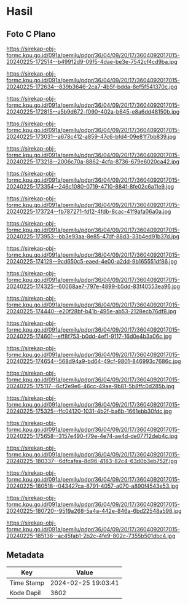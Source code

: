 # Hasil

## Foto C Plano

https://sirekap-obj-formc.kpu.go.id/091a/pemilu/pdpr/36/04/09/20/17/3604092017015-20240225-172514--b49912d9-09f5-4dae-be3e-7542cf4cd9ba.jpg

https://sirekap-obj-formc.kpu.go.id/091a/pemilu/pdpr/36/04/09/20/17/3604092017015-20240225-172634--839b3646-2ca7-4b5f-bdda-8ef5f541370c.jpg

https://sirekap-obj-formc.kpu.go.id/091a/pemilu/pdpr/36/04/09/20/17/3604092017015-20240225-172815--a5b9d672-f090-402a-b645-e8a6dd48150b.jpg

https://sirekap-obj-formc.kpu.go.id/091a/pemilu/pdpr/36/04/09/20/17/3604092017015-20240225-173031--a678c412-a859-47c6-bfd4-09e81f7bb839.jpg

https://sirekap-obj-formc.kpu.go.id/091a/pemilu/pdpr/36/04/09/20/17/3604092017015-20240225-173218--2006c70a-8862-4cfa-8736-679e6020ca42.jpg

https://sirekap-obj-formc.kpu.go.id/091a/pemilu/pdpr/36/04/09/20/17/3604092017015-20240225-173354--246c1080-0719-4710-884f-8fe02c6a11e9.jpg

https://sirekap-obj-formc.kpu.go.id/091a/pemilu/pdpr/36/04/09/20/17/3604092017015-20240225-173724--fb787271-fd12-4fdb-8cac-41f9afa06a0a.jpg

https://sirekap-obj-formc.kpu.go.id/091a/pemilu/pdpr/36/04/09/20/17/3604092017015-20240225-173953--bb3e93aa-8e85-47df-88d3-33b4ed91b37d.jpg

https://sirekap-obj-formc.kpu.go.id/091a/pemilu/pdpr/36/04/09/20/17/3604092017015-20240225-174129--9cd650c5-eaed-4e00-a2dd-9b165551df86.jpg

https://sirekap-obj-formc.kpu.go.id/091a/pemilu/pdpr/36/04/09/20/17/3604092017015-20240225-174325--60068ae7-797e-4899-b5dd-83f40553ea96.jpg

https://sirekap-obj-formc.kpu.go.id/091a/pemilu/pdpr/36/04/09/20/17/3604092017015-20240225-174440--e20f28bf-b41b-495e-ab53-2128ecb76df8.jpg

https://sirekap-obj-formc.kpu.go.id/091a/pemilu/pdpr/36/04/09/20/17/3604092017015-20240225-174601--eff8f753-b0dd-4ef1-9117-16d0e4b3a06c.jpg

https://sirekap-obj-formc.kpu.go.id/091a/pemilu/pdpr/36/04/09/20/17/3604092017015-20240225-174654--568d94a9-bd64-49cf-9801-846993c7686c.jpg

https://sirekap-obj-formc.kpu.go.id/091a/pemilu/pdpr/36/04/09/20/17/3604092017015-20240225-175117--6cf2e9e6-46cc-49ae-9b81-5b8ffc0d285b.jpg

https://sirekap-obj-formc.kpu.go.id/091a/pemilu/pdpr/36/04/09/20/17/3604092017015-20240225-175325--ffc04120-1031-4b2f-ba6b-1661ebb30fdc.jpg

https://sirekap-obj-formc.kpu.go.id/091a/pemilu/pdpr/36/04/09/20/17/3604092017015-20240225-175658--3157e490-f79e-4e74-ae4d-de07712deb4c.jpg

https://sirekap-obj-formc.kpu.go.id/091a/pemilu/pdpr/36/04/09/20/17/3604092017015-20240225-180337--6dfcafea-8d96-4183-82c4-63d0b3eb752f.jpg

https://sirekap-obj-formc.kpu.go.id/091a/pemilu/pdpr/36/04/09/20/17/3604092017015-20240225-180518--043427ca-8791-4057-a070-a890f4543e53.jpg

https://sirekap-obj-formc.kpu.go.id/091a/pemilu/pdpr/36/04/09/20/17/3604092017015-20240225-180720--9519a268-5a4a-442e-846a-6bd22548a598.jpg

https://sirekap-obj-formc.kpu.go.id/091a/pemilu/pdpr/36/04/09/20/17/3604092017015-20240225-185136--ac45fab1-2b2c-4fe9-802c-7355b501dbc4.jpg


## Metadata

| Key        | Value               |
| ---------- | ------------------- |
| Time Stamp | 2024-02-25 19:03:41 |
| Kode Dapil | 3602                |



